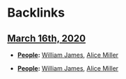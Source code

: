 
# Backlinks
## [March 16th, 2020](<March 16th, 2020.md>)
- **[People](<People.md>):** [William James](<William James.md>), [Alice Miller](<Alice Miller.md>)

- **[People](<People.md>):** [William James](<William James.md>), [Alice Miller](<Alice Miller.md>)

